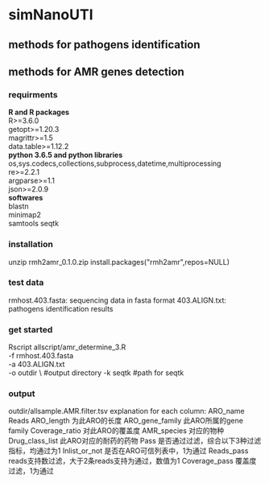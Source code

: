 # simNanoUTI
## methods for pathogens identification
## methods for AMR genes detection
### requirments
**R and R packages**  
R>=3.6.0   
getopt>=1.20.3  
magrittr>=1.5  
data.table>=1.12.2  
**python 3.6.5 and python libraries**  
os,sys.codecs,collections,subprocess,datetime,multiprocessing  
re>=2.2.1  
argparse>=1.1  
json>=2.0.9  
**softwares**  
blastn  
minimap2  
samtools
seqtk
### installation
unzip rmh2amr_0.1.0.zip
install.packages("rmh2amr",repos=NULL)
###  test data
rmhost.403.fasta: sequencing data in fasta format
403.ALIGN.txt: pathogens identification results
### get started
Rscript allscript/amr_determine_3.R \
-f rmhost.403.fasta \
-a 403.ALIGN.txt \
-o outdir \     #output directory
-k seqtk   #path for seqtk
### output  
outdir/allsample.AMR.filter.tsv 
explanation for each column:
ARO_name
Reads
ARO_length 为此ARO的长度
ARO_gene_family 此ARO所属的gene family
Coverage_ratio 对此ARO的覆盖度
AMR_species 对应的物种
Drug_class_list 此ARO对应的耐药的药物
Pass 是否通过过滤，综合以下3种过滤指标，均通过为1
Inlist_or_not 是否在ARO可信列表中，1为通过
Reads_pass reads支持数过滤，大于2条reads支持为通过，数值为1
Coverage_pass 覆盖度过滤，1为通过





